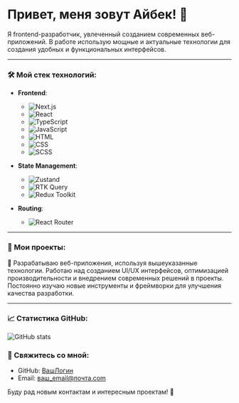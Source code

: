 # Привет, меня зовут Айбек! 👋

Я frontend-разработчик, увлеченный созданием современных веб-приложений. В работе использую мощные и актуальные технологии для создания удобных и функциональных интерфейсов. 

---

### 🛠️ Мой стек технологий:

- **Frontend**:
  - ![Next.js](https://img.shields.io/badge/Next.js-000000?style=for-the-badge&logo=next.js&logoColor=white)
  - ![React](https://img.shields.io/badge/React-61DAFB?style=for-the-badge&logo=react&logoColor=white)
  - ![TypeScript](https://img.shields.io/badge/TypeScript-007ACC?style=for-the-badge&logo=typescript&logoColor=white)
  - ![JavaScript](https://img.shields.io/badge/JavaScript-F7DF1E?style=for-the-badge&logo=javascript&logoColor=black)
  - ![HTML](https://img.shields.io/badge/HTML5-E34F26?style=for-the-badge&logo=html5&logoColor=white)
  - ![CSS](https://img.shields.io/badge/CSS3-1572B6?style=for-the-badge&logo=css3&logoColor=white)
  - ![SCSS](https://img.shields.io/badge/SCSS-CC6699?style=for-the-badge&logo=sass&logoColor=white)

- **State Management**:
  - ![Zustand](https://img.shields.io/badge/Zustand-764ABC?style=for-the-badge&logo=zotero&logoColor=white)
  - ![RTK Query](https://img.shields.io/badge/RTK%20Query-764ABC?style=for-the-badge&logo=redux&logoColor=white)
  - ![Redux Toolkit](https://img.shields.io/badge/Redux%20Toolkit-764ABC?style=for-the-badge&logo=redux&logoColor=white)

- **Routing**:
  - ![React Router](https://img.shields.io/badge/React%20Router-CA4245?style=for-the-badge&logo=react-router&logoColor=white)

---

### 📂 Мои проекты:

🔹 Разрабатываю веб-приложения, используя вышеуказанные технологии. Работаю над созданием UI/UX интерфейсов, оптимизацией производительности и внедрением современных решений в проекты. Постоянно изучаю новые инструменты и фреймворки для улучшения качества разработки.

---

### 📈 Статистика GitHub:
![GitHub stats](https://github-readme-stats.vercel.app/api?username=ВашЛогин&show_icons=true&theme=radical)

### 💬 Свяжитесь со мной:

- GitHub: [ВашЛогин](https://github.com/ВашЛогин)
- Email: ваш_email@почта.com

Буду рад новым контактам и интересным проектам! 🚀

